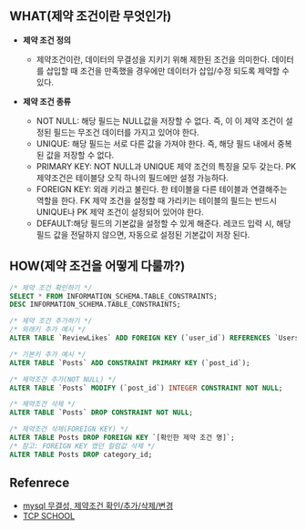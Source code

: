 ## WHAT(제약 조건이란 무엇인가)

- **제약 조건 정의**
  - 제약조건이란, 데이터의 무결성을 지키기 위해 제한된 조건을 의미한다. 데이터를 삽입할 때 조건을 만족했을 경우에만 데이터가 삽입/수정 되도록 제약할 수 있다.
- **제약 조건 종류**

  - NOT NULL: 해당 필드는 NULL값을 저장할 수 없다. 즉, 이 이 제약 조건이 설정된 필드는 무조건 데이터를 가지고 있어야 한다.
  - UNIQUE: 해당 필드는 서로 다른 값을 가져야 한다. 즉, 해당 필드 내에서 중복된 값을 저장할 수 없다.
  - PRIMARY KEY: NOT NULL과 UNIQUE 제약 조건의 특징을 모두 갖는다. PK 제약조건은 테이블당 오직 하나의 필드에만 설정 가능하다.
  - FOREIGN KEY: 외래 키라고 불린다. 한 테이블을 다른 테이블과 연결해주는 역할을 한다. FK 제약 조건을 설정할 때 가리키는 테이블의 필드는 반드시 UNIQUE나 PK 제약 조건이 설정되어 있어야 한다.
  - DEFAULT:해당 필드의 기본값을 설정할 수 있게 해준다. 레코드 입력 시, 해당 필드 값을 전달하지 않으면, 자동으로 설정된 기본값이 저장 된다.

## HOW(제약 조건을 어떻게 다룰까?)

```sql
/* 제약 조건 확인하기 */
SELECT * FROM INFORMATION_SCHEMA.TABLE_CONSTRAINTS;
DESC INFORMATION_SCHEMA.TABLE_CONSTRAINTS;

/* 제약 조건 추가하기 */
/* 외래키 추가 예시 */
ALTER TABLE `ReviewLikes` ADD FOREIGN KEY (`user_id`) REFERENCES `Users` (`user_id`) ON DELETE CASCADE ON UPDATE NO ACTION;

/* 기본키 추가 예시 */
ALTER TABLE `Posts` ADD CONSTRAINT PRIMARY KEY (`post_id`);

/* 제약조건 추가(NOT NULL) */
ALTER TABLE `Posts` MODIFY (`post_id`) INTEGER CONSTRAINT NOT NULL;

/* 제약조건 삭제 */
ALTER TABLE `Posts` DROP CONSTRAINT NOT NULL;

/* 제약조건 삭제(FOREIGN KEY) */
ALTER TABLE Posts DROP FOREIGN KEY `[확인한 제약 조건 명]`;
/* 참고: FOREIGN KEY 였던 컬럼값 삭제 */
ALTER TABLE Posts DROP category_id;


```

## Refenrece

- [mysql 무결성, 제약조건 확인/추가/삭제/변경](https://velog.io/@bungouk6829/mysql-%EB%AC%B4%EA%B2%B0%EC%84%B1-%EC%A0%9C%EC%95%BD%EC%A1%B0%EA%B1%B4-%ED%99%95%EC%9D%B8%EC%B6%94%EA%B0%80%EC%82%AD%EC%A0%9C%EB%B3%80%EA%B2%BD)
- [TCP SCHOOL](http://tcpschool.com/mysql/intro)
